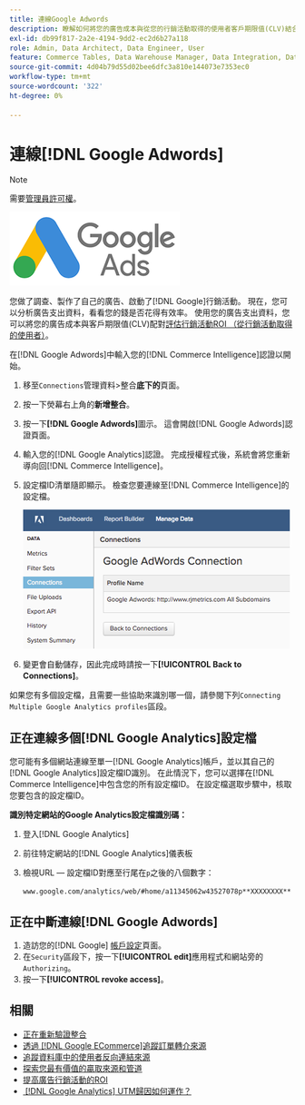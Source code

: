 ```yaml
---
title: 連線Google Adwords
description: 瞭解如何將您的廣告成本與從您的行銷活動取得的使用者客戶期限值(CLV)結合，以評估行銷活動ROI。
exl-id: db99f817-2a2e-4194-9dd2-ec2d6b27a118
role: Admin, Data Architect, Data Engineer, User
feature: Commerce Tables, Data Warehouse Manager, Data Integration, Data Import/Export
source-git-commit: 4d04b79d55d02bee6dfc3a810e144073e7353ec0
workflow-type: tm+mt
source-wordcount: '322'
ht-degree: 0%

---
```


# 連線[!DNL Google Adwords]

>[!NOTE]
>
>需要[管理員許可權](../../../administrator/user-management/user-management.md)。

![Google AdWords標誌](../../../assets/Google_Adwords_logo.png)

您做了調查、製作了自己的廣告、啟動了[!DNL Google]行銷活動。 現在，您可以分析廣告支出資料，看看您的錢是否花得有效率。 使用您的廣告支出資料，您可以將您的廣告成本與客戶期限值(CLV)配對[評估行銷活動ROI （從行銷活動取得的使用者）](../../analysis/roi-ad-camp.md)。

在[!DNL Google Adwords]中輸入您的[!DNL Commerce Intelligence]認證以開始。

1. 移至`Connections`管理資料>整合&#x200B;**底下的**&#x200B;頁面。
1. 按一下熒幕右上角的&#x200B;**新增整合**。
1. 按一下&#x200B;**[!DNL Google Adwords]**&#x200B;圖示。 這會開啟[!DNL Google Adwords]認證頁面。
1. 輸入您的[!DNL Google Analytics]認證。 完成授權程式後，系統會將您重新導向回[!DNL Commerce Intelligence]。
1. 設定檔ID清單隨即顯示。 檢查您要連線至[!DNL Commerce Intelligence]的設定檔。

   ![Google AdWords連線對話方塊顯示設定檔選取專案](../../../assets/cnnct-profile.png)

1. 變更會自動儲存，因此完成時請按一下&#x200B;**[!UICONTROL Back to Connections]**。

如果您有多個設定檔，且需要一些協助來識別哪一個，請參閱下列`Connecting Multiple Google Analytics profiles`區段。

## 正在連線多個[!DNL Google Analytics]設定檔

您可能有多個網站連線至單一[!DNL Google Analytics]帳戶，並以其自己的[!DNL Google Analytics]設定檔ID識別。 在此情況下，您可以選擇在[!DNL Commerce Intelligence]中包含您的所有設定檔ID。 在設定檔選取步驟中，核取您要包含的設定檔ID。

**識別特定網站的Google Analytics設定檔識別碼：**

1. 登入[!DNL Google Analytics]
1. 前往特定網站的[!DNL Google Analytics]儀表板
1. 檢視URL — 設定檔ID對應至行尾在`p`之後的八個數字：

   `www.google.com/analytics/web/#home/a11345062w43527078p**XXXXXXXX**`

## 正在中斷連線[!DNL Google Adwords]

1. 造訪您的[!DNL Google] [帳戶設定](https://www.google.com/account/about/?hl=en)頁面。
1. 在`Security`區段下，按一下&#x200B;**[!UICONTROL edit]**&#x200B;應用程式和網站旁的`Authorizing`。
1. 按一下&#x200B;**[!UICONTROL revoke access]**。

## 相關

* [正在重新驗證整合](https://experienceleague.adobe.com/docs/commerce-knowledge-base/kb/how-to/mbi-reauthenticating-integrations.html)
* [透過 [!DNL Google ECommerce]追蹤訂單轉介來源](../integrations/google-ecommerce.md)
* [追蹤資料庫中的使用者反向連結來源](../../analysis/google-track-user-acq.md)
* [探索您最有價值的贏取來源和管道](../../analysis/most-value-source-channel.md)
* [提高廣告行銷活動的ROI](../../analysis/roi-ad-camp.md)
* [&#x200B; [!DNL Google Analytics] UTM歸因如何運作？](../../analysis/utm-attributes.md)
